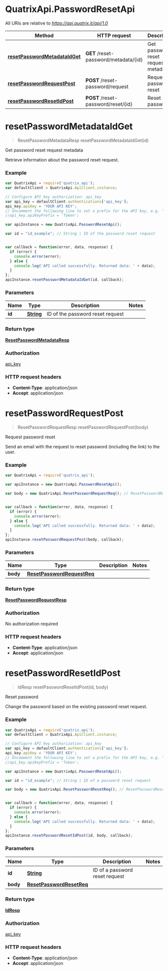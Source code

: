 # QuatrixApi.PasswordResetApi

All URIs are relative to *https://api.quatrix.it/api/1.0*

Method | HTTP request | Description
------------- | ------------- | -------------
[**resetPasswordMetadataIdGet**](PasswordResetApi.md#resetPasswordMetadataIdGet) | **GET** /reset-password/metadata/{id} | Get password reset request metadata
[**resetPasswordRequestPost**](PasswordResetApi.md#resetPasswordRequestPost) | **POST** /reset-password/request | Request password reset
[**resetPasswordResetIdPost**](PasswordResetApi.md#resetPasswordResetIdPost) | **POST** /reset-password/reset/{id} | Reset password


<a name="resetPasswordMetadataIdGet"></a>
# **resetPasswordMetadataIdGet**
> ResetPasswordMetadataResp resetPasswordMetadataIdGet(id)

Get password reset request metadata

Retrieve information about the password reset request. 

### Example
```javascript
var QuatrixApi = require('quatrix_api');
var defaultClient = QuatrixApi.ApiClient.instance;

// Configure API key authorization: api_key
var api_key = defaultClient.authentications['api_key'];
api_key.apiKey = 'YOUR API KEY';
// Uncomment the following line to set a prefix for the API key, e.g. "Token" (defaults to null)
//api_key.apiKeyPrefix = 'Token';

var apiInstance = new QuatrixApi.PasswordResetApi();

var id = "id_example"; // String | ID of the password reset request


var callback = function(error, data, response) {
  if (error) {
    console.error(error);
  } else {
    console.log('API called successfully. Returned data: ' + data);
  }
};
apiInstance.resetPasswordMetadataIdGet(id, callback);
```

### Parameters

Name | Type | Description  | Notes
------------- | ------------- | ------------- | -------------
 **id** | [**String**](.md)| ID of the password reset request | 

### Return type

[**ResetPasswordMetadataResp**](ResetPasswordMetadataResp.md)

### Authorization

[api_key](../README.md#api_key)

### HTTP request headers

 - **Content-Type**: application/json
 - **Accept**: application/json

<a name="resetPasswordRequestPost"></a>
# **resetPasswordRequestPost**
> ResetPasswordRequestResp resetPasswordRequestPost(body)

Request password reset

Send an email with the request to reset password (including the link) to the user. 

### Example
```javascript
var QuatrixApi = require('quatrix_api');

var apiInstance = new QuatrixApi.PasswordResetApi();

var body = new QuatrixApi.ResetPasswordRequestReq(); // ResetPasswordRequestReq | 


var callback = function(error, data, response) {
  if (error) {
    console.error(error);
  } else {
    console.log('API called successfully. Returned data: ' + data);
  }
};
apiInstance.resetPasswordRequestPost(body, callback);
```

### Parameters

Name | Type | Description  | Notes
------------- | ------------- | ------------- | -------------
 **body** | [**ResetPasswordRequestReq**](ResetPasswordRequestReq.md)|  | 

### Return type

[**ResetPasswordRequestResp**](ResetPasswordRequestResp.md)

### Authorization

No authorization required

### HTTP request headers

 - **Content-Type**: application/json
 - **Accept**: application/json

<a name="resetPasswordResetIdPost"></a>
# **resetPasswordResetIdPost**
> IdResp resetPasswordResetIdPost(id, body)

Reset password

Change the password based on the existing password reset request. 

### Example
```javascript
var QuatrixApi = require('quatrix_api');
var defaultClient = QuatrixApi.ApiClient.instance;

// Configure API key authorization: api_key
var api_key = defaultClient.authentications['api_key'];
api_key.apiKey = 'YOUR API KEY';
// Uncomment the following line to set a prefix for the API key, e.g. "Token" (defaults to null)
//api_key.apiKeyPrefix = 'Token';

var apiInstance = new QuatrixApi.PasswordResetApi();

var id = "id_example"; // String | ID of a password reset request

var body = new QuatrixApi.ResetPasswordResetReq(); // ResetPasswordResetReq | 


var callback = function(error, data, response) {
  if (error) {
    console.error(error);
  } else {
    console.log('API called successfully. Returned data: ' + data);
  }
};
apiInstance.resetPasswordResetIdPost(id, body, callback);
```

### Parameters

Name | Type | Description  | Notes
------------- | ------------- | ------------- | -------------
 **id** | [**String**](.md)| ID of a password reset request | 
 **body** | [**ResetPasswordResetReq**](ResetPasswordResetReq.md)|  | 

### Return type

[**IdResp**](IdResp.md)

### Authorization

[api_key](../README.md#api_key)

### HTTP request headers

 - **Content-Type**: application/json
 - **Accept**: application/json

